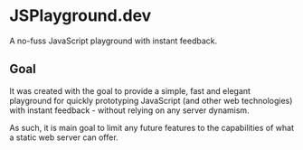 # JSPlayground.dev

A no-fuss JavaScript playground with instant feedback.

## Goal

It was created with the goal to provide a simple, fast and elegant playground for quickly prototyping JavaScript (and other web technologies) with instant feedback - without relying on any server dynamism.

As such, it is main goal to limit any future features to the capabilities of what a static web server can offer.
